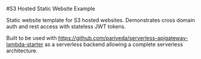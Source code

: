 #S3 Hosted Static Website Example

Static website template for S3 hosted websites. Demonstrates cross domain auth and rest access with stateless JWT tokens.

Built to be used with https://github.com/pariveda/serverless-apigateway-lambda-starter as a serverless backend allowing 
a complete serverless architecture. 
